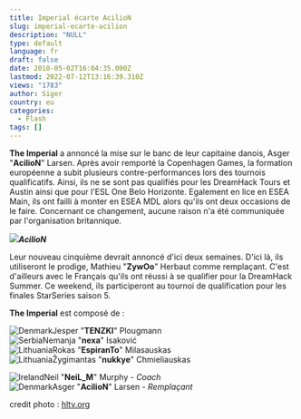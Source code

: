 ```yaml
---
title: Imperial écarte AcilioN
slug: imperial-ecarte-acilion
description: "NULL"
type: default
language: fr
draft: false
date: 2018-05-02T16:04:35.000Z
lastmod: 2022-07-12T13:16:39.310Z
views: "1783"
author: Siger
country: eu
categories:
  - Flash
tags: []
---
```

**The Imperial** a annoncé la mise sur le banc de leur capitaine danois, Asger "**AcilioN**" Larsen. Après avoir remporté la Copenhagen Games, la formation européenne a subit plusieurs contre-performances lors des tournois qualificatifs. Ainsi, ils ne se sont pas qualifiés pour les DreamHack Tours et Austin ainsi que pour l'ESL One Belo Horizonte. Egalement en lice en ESEA Main, ils ont failli à monter en ESEA MDL alors qu'ils ont deux occasions de le faire. Concernant ce changement, aucune raison n'a été communiquée par l'organisation britannique. 

![](/images/articles/5ae9da8c18f23/images/gAQDbxx9AofyirOjS9qUu3cz1Va60k5Lfohfh9s8.jpeg)**_AcilioN_**

Leur nouveau cinquième devrait annoncé d'ici deux semaines. D'ici là, ils utiliseront le prodige, Mathieu "**ZywOo**" Herbaut comme remplaçant. C'est d'ailleurs avec le Français qu'ils ont réussi à se qualifier pour la DreamHack Summer. Ce weekend, ils participeront au tournoi de qualification pour les finales StarSeries saison 5.  
  
**The Imperial** est composé de :

![Denmark](/images/countries/dk.svg)⁠Jesper "**TENZKI**" Plougmann  
![Serbia](/images/countries/rs.svg)⁠Nemanja "**nexa**" Isaković  
![Lithuania](/images/countries/lt.svg)⁠Rokas "**EspiranTo**" Milasauskas  
![Lithuania](/images/countries/lt.svg)⁠Žygimantas "**nukkye**" Chmieliauskas  
  
![Ireland](/images/countries/ie.svg)⁠Neil "**NeiL\_M**" Murphy - _Coach_  
![Denmark](/images/countries/dk.svg)⁠Asger "**AcilioN**" Larsen - _Remplaçant_

credit photo : [hltv.org](https://hltv.org)
